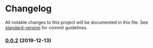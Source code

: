 # Changelog

All notable changes to this project will be documented in this file. See [standard-version](https://github.com/conventional-changelog/standard-version) for commit guidelines.

### [0.0.2](https://github.com/nevernet/ServerUtils/compare/v1.1.2...v0.0.2) (2019-12-13)

